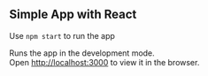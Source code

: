 ## Simple App with React

Use  `npm start` to run the app 

Runs the app in the development mode.\
Open [http://localhost:3000](http://localhost:3000) to view it in the browser.

